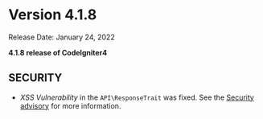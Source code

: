 # Version 4.1.8

Release Date: January 24, 2022

**4.1.8 release of CodeIgniter4**

<div class="contents" local="" depth="2">

</div>

## SECURITY

- *XSS Vulnerability* in the `API\ResponseTrait` was fixed. See the
  [Security
  advisory](https://github.com/codeigniter4/CodeIgniter4/security/advisories/GHSA-7528-7jg5-6g62)
  for more information.
